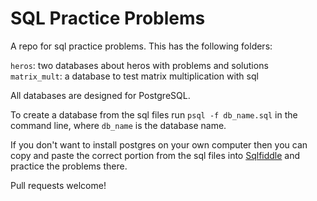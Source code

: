 # SQL Practice Problems

A repo for sql practice problems. This has the following folders:

`heros`: two databases about heros with problems and solutions  
`matrix_mult`: a database to test matrix multiplication with sql

All databases are designed for PostgreSQL.

To create a database from the sql files run `psql -f db_name.sql` in the command line, where `db_name` is the database name.

If you don't want to install postgres on your own computer then you can
copy and paste the correct portion from the sql files into
[Sqlfiddle](http://sqlfiddle.com) and practice the problems there.

Pull requests welcome!
